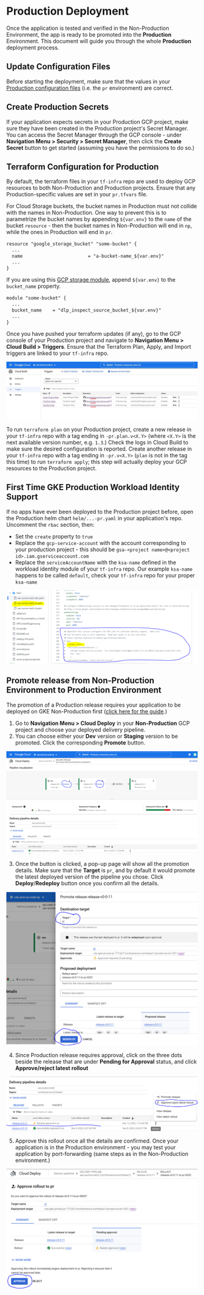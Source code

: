 # Production Deployment
Once the application is tested and verified in the Non-Production Environment, the app is ready to be promoted into the **Production** Environment. This document will
guide you through the whole **Production** deployment process.

## Update Configuration Files
Before starting the deployment, make sure that the values in your [Production configuration files](env-config.md) (i.e. the `pr` environment) are correct. 

## Create Production Secrets
If your application expects secrets in your Production GCP project, make sure they have been created in the Production project's Secret Manager. You can access the Secret Manager through the GCP console -
under **Navigation Menu > Security > Secret Manager**, then click the **Create Secret** button to get started (assuming you have the permissions to do so.)

## Terraform Configuration for Production
By default, the terraform files in your `tf-infra` repo are used to deploy GCP resources to both Non-Production and Production projects. Ensure that any Production-specific values are set in your `pr.tfvars` file.

For Cloud Storage buckets, the bucket names in Production must not collide with the names in Non-Production. One way to prevent this is to parametrize the bucket names by appending `${var.env}` to the `name` of the bucket `resource` - then the bucket names in Non-Production will end in `np`, while the ones in Production will end in `pr`.

```
resource "google_storage_bucket" "some-bucket" {
  ...
  name                        = "a-bucket-name_${var.env}"
  ...
}
```

If you are using this [GCP storage module](https://github.com/telus/tf-module-gcp-storage), append `${var.env}` to the `bucket_name` property.

```
module "some-bucket" {
  ...
  bucket_name    = "dlp_inspect_source_bucket_${var.env}"
  ...
}
```

Once you have pushed your terraform updates (if any), go to the GCP console of your Production project and navigate to **Navigation Menu > Cloud Build > Triggers**. Ensure that the Terraform Plan, Apply, and Import triggers are linked to your `tf-infra` repo.

![alt text](terraform-triggers.jpg)

To run `terraform plan` on your Production project, create a new release in your `tf-infra` repo with a tag ending in `-pr.plan.v<X.Y>` (where `<X.Y>` is the next available version number, e.g. `1.3`.) Check the logs in Cloud Build to make sure the desired configuration is reported. Create another release in your `tf-infra` repo with a tag ending in `-pr.v<X.Y>` (`plan` is not in the tag this time) to run `terraform apply`; this step will actually deploy your GCP resources to the Production project.

## First Time GKE Production Workload Identity Support
If no apps have ever been deployed to the Production project before, open the Production helm chart `helm/...-pr.yaml` in your application's repo. Uncomment the `rbac`
section, then:
- Set the `create` property to `true`
- Replace the `gcp-service-account` with the account corresponding to your production project - this should be `gsa-<project name>@<project id>.iam.gserviceaccount.com`
- Replace the `serviceAccountName` with the `ksa-name` defined in the workload identity module of your `tf-infra` repo. Our example `ksa-name` happens to be called `default`,
check your `tf-infra` repo for your proper `ksa-name`

![alt text](rbac-cred.PNG)

## Promote release from Non-Production Environment to Production Environment
The promotion of a Production release requires your application to be deployed on GKE Non-Production first
([click here for the guide](../README.md#including-cicd-for-your-api).)

1. Go to **Navigation Menu > Cloud Deploy** in your **Non-Production** GCP project and choose your deployed delivery pipeline.
2. You can choose either your **Dev** version or **Staging** version to be promoted. Click the corresponding **Promote** button.

![alt text](prod-promote.PNG)

3. Once the button is clicked, a pop-up page will show all the promotion details. Make sure that the **Target** is `pr`, and by default it would promote the latest deployed version of the pipeline you chose. Click **Deploy**/**Redeploy** button once you confirm all the details. 

![alt text](prod-promote-details.PNG)

4. Since Production release requires approval, click on the three dots beside the release that are under **Pending for Approval** status, and click **Approve/reject latest rollout**

![alt text](promote-release.PNG)

5. Approve this rollout once all the details are confirmed. Once your application is in the Production environment - you may test your application by port-forwarding
(same steps as in the Non-Production environment.)

![alt text](approve-release.PNG)